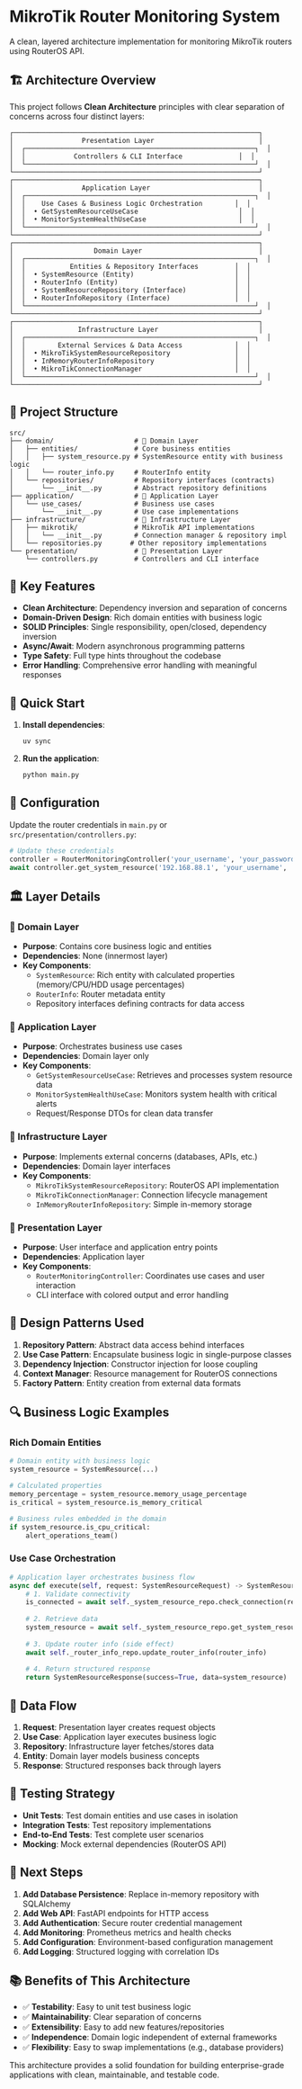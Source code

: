 # MikroTik Router Monitoring System

A clean, layered architecture implementation for monitoring MikroTik routers using RouterOS API.

## 🏗️ Architecture Overview

This project follows **Clean Architecture** principles with clear separation of concerns across four distinct layers:

```
┌─────────────────────────────────────────────────────────────┐
│                 Presentation Layer                          │
│  ┌─────────────────────────────────────────────────────────┐  │
│  │            Controllers & CLI Interface              │  │
│  └─────────────────────────────────────────────────────────┘  │
└─────────────────────────────────────────────────────────────┘
┌─────────────────────────────────────────────────────────────┐
│                 Application Layer                           │
│  ┌─────────────────────────────────────────────────────────┐  │
│  │    Use Cases & Business Logic Orchestration        │  │
│  │  • GetSystemResourceUseCase                         │  │
│  │  • MonitorSystemHealthUseCase                       │  │
│  └─────────────────────────────────────────────────────────┘  │
└─────────────────────────────────────────────────────────────┘
┌─────────────────────────────────────────────────────────────┐
│                    Domain Layer                             │
│  ┌─────────────────────────────────────────────────────────┐  │
│  │           Entities & Repository Interfaces         │  │
│  │  • SystemResource (Entity)                         │  │
│  │  • RouterInfo (Entity)                             │  │
│  │  • SystemResourceRepository (Interface)            │  │
│  │  • RouterInfoRepository (Interface)                │  │
│  └─────────────────────────────────────────────────────────┘  │
└─────────────────────────────────────────────────────────────┘
┌─────────────────────────────────────────────────────────────┐
│                Infrastructure Layer                         │
│  ┌─────────────────────────────────────────────────────────┐  │
│  │        External Services & Data Access             │  │
│  │  • MikroTikSystemResourceRepository                │  │
│  │  • InMemoryRouterInfoRepository                    │  │
│  │  • MikroTikConnectionManager                       │  │
│  └─────────────────────────────────────────────────────────┘  │
└─────────────────────────────────────────────────────────────┘
```

## 📁 Project Structure

```
src/
├── domain/                    # 🔷 Domain Layer
│   ├── entities/              # Core business entities
│   │   ├── system_resource.py # SystemResource entity with business logic
│   │   └── router_info.py     # RouterInfo entity
│   └── repositories/          # Repository interfaces (contracts)
│       └── __init__.py        # Abstract repository definitions
├── application/               # 🔶 Application Layer  
│   └── use_cases/             # Business use cases
│       └── __init__.py        # Use case implementations
├── infrastructure/            # 🔴 Infrastructure Layer
│   ├── mikrotik/              # MikroTik API implementations
│   │   └── __init__.py        # Connection manager & repository impl
│   └── repositories.py       # Other repository implementations
└── presentation/              # 🔵 Presentation Layer
    └── controllers.py         # Controllers and CLI interface
```

## 🎯 Key Features

- **Clean Architecture**: Dependency inversion and separation of concerns
- **Domain-Driven Design**: Rich domain entities with business logic
- **SOLID Principles**: Single responsibility, open/closed, dependency inversion
- **Async/Await**: Modern asynchronous programming patterns
- **Type Safety**: Full type hints throughout the codebase
- **Error Handling**: Comprehensive error handling with meaningful responses

## 🚀 Quick Start

1. **Install dependencies**:
   ```bash
   uv sync
   ```

2. **Run the application**:
   ```bash
   python main.py
   ```

## 🔧 Configuration

Update the router credentials in `main.py` or `src/presentation/controllers.py`:

```python
# Update these credentials
controller = RouterMonitoringController('your_username', 'your_password')
await controller.get_system_resource('192.168.88.1', 'your_username', 'your_password')
```

## 🏛️ Layer Details

### 🔷 Domain Layer
- **Purpose**: Contains core business logic and entities
- **Dependencies**: None (innermost layer)
- **Key Components**:
  - `SystemResource`: Rich entity with calculated properties (memory/CPU/HDD usage percentages)
  - `RouterInfo`: Router metadata entity
  - Repository interfaces defining contracts for data access

### 🔶 Application Layer
- **Purpose**: Orchestrates business use cases
- **Dependencies**: Domain layer only
- **Key Components**:
  - `GetSystemResourceUseCase`: Retrieves and processes system resource data
  - `MonitorSystemHealthUseCase`: Monitors system health with critical alerts
  - Request/Response DTOs for clean data transfer

### 🔴 Infrastructure Layer
- **Purpose**: Implements external concerns (databases, APIs, etc.)
- **Dependencies**: Domain layer interfaces
- **Key Components**:
  - `MikroTikSystemResourceRepository`: RouterOS API implementation
  - `MikroTikConnectionManager`: Connection lifecycle management
  - `InMemoryRouterInfoRepository`: Simple in-memory storage

### 🔵 Presentation Layer
- **Purpose**: User interface and application entry points
- **Dependencies**: Application layer
- **Key Components**:
  - `RouterMonitoringController`: Coordinates use cases and user interaction
  - CLI interface with colored output and error handling

## 🎨 Design Patterns Used

1. **Repository Pattern**: Abstract data access behind interfaces
2. **Use Case Pattern**: Encapsulate business logic in single-purpose classes
3. **Dependency Injection**: Constructor injection for loose coupling
4. **Context Manager**: Resource management for RouterOS connections
5. **Factory Pattern**: Entity creation from external data formats

## 🔍 Business Logic Examples

### Rich Domain Entities
```python
# Domain entity with business logic
system_resource = SystemResource(...)

# Calculated properties
memory_percentage = system_resource.memory_usage_percentage
is_critical = system_resource.is_memory_critical

# Business rules embedded in the domain
if system_resource.is_cpu_critical:
    alert_operations_team()
```

### Use Case Orchestration
```python
# Application layer orchestrates business flow
async def execute(self, request: SystemResourceRequest) -> SystemResourceResponse:
    # 1. Validate connectivity
    is_connected = await self._system_resource_repo.check_connection(request.host)
    
    # 2. Retrieve data
    system_resource = await self._system_resource_repo.get_system_resource(request.host)
    
    # 3. Update router info (side effect)
    await self._router_info_repo.update_router_info(router_info)
    
    # 4. Return structured response
    return SystemResourceResponse(success=True, data=system_resource)
```

## 🔄 Data Flow

1. **Request**: Presentation layer creates request objects
2. **Use Case**: Application layer executes business logic
3. **Repository**: Infrastructure layer fetches/stores data
4. **Entity**: Domain layer models business concepts
5. **Response**: Structured responses back through layers

## 🧪 Testing Strategy

- **Unit Tests**: Test domain entities and use cases in isolation
- **Integration Tests**: Test repository implementations
- **End-to-End Tests**: Test complete user scenarios
- **Mocking**: Mock external dependencies (RouterOS API)

## 🚦 Next Steps

1. **Add Database Persistence**: Replace in-memory repository with SQLAlchemy
2. **Add Web API**: FastAPI endpoints for HTTP access
3. **Add Authentication**: Secure router credential management
4. **Add Monitoring**: Prometheus metrics and health checks
5. **Add Configuration**: Environment-based configuration management
6. **Add Logging**: Structured logging with correlation IDs

## 📚 Benefits of This Architecture

- ✅ **Testability**: Easy to unit test business logic
- ✅ **Maintainability**: Clear separation of concerns
- ✅ **Extensibility**: Easy to add new features/repositories
- ✅ **Independence**: Domain logic independent of external frameworks
- ✅ **Flexibility**: Easy to swap implementations (e.g., database providers)

This architecture provides a solid foundation for building enterprise-grade applications with clean, maintainable, and testable code.
